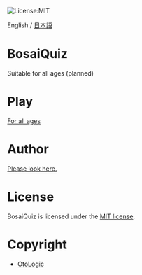 ![License:MIT](https://img.shields.io/github/license/Yama-Haya/BosaiQuiz)

English / [日本語](https://github.com/Yama-Haya/BosaiQuiz/blob/main/.github/README_ja.md)

# BosaiQuiz
Suitable for all ages (planned)

# Play
[For all ages](https://yama-haya.github.io/BosaiQuiz)

# Author
[Please look here.](https://yama-haya.github.io)

# License
BosaiQuiz is licensed under the [MIT license](https://github.com/Yama-Haya/BosaiQuiz/blob/main/LICENSE).

# Copyright
- [OtoLogic](https://otologic.jp)
